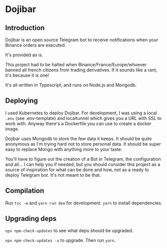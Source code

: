 # Dojibar 

## Introduction

Dojibar is an open source Telegram bot to receive notifications when your Binance orders are executed.

It's provided as is.

This project had to be halted when Binance/France/Europe/whoever banned all french citizens from trading derivatives.
If it sounds like a rant, it's because it is one!

It's all written in Typescript, and runs on Node.js and Mongodb.

## Deploying

I used Kubernetes to deploy Dojibar. For development, I was using a local `.env` (see .env-template) and localtunnel which gives you a URL with SSL to work with. Anyway there's a Dockerfile you can use to create a docker image.

Dojibar uses Mongodb to store the few data it keeps. It should be quite anonymous as I'm trying hard not to store personal data.
It should be super easy to replace Mongo with anything more to your taste.

You'll have to figure out the creation of a Bot in Telegram, the configuration and all... I can help you if needed, but you should consider this project as a source of inspiration for what can be done and how, not as a ready to deploy Telegram bot. It's not meant to be that.

## Compilation

Run `tsc -w` and `yarn run dev` for development. `yarn` to install dependencies.

## Upgrading deps

`npx npm-check-updates` to see what deps should be upgraded.

`npx npm-check-updates -u` to upgrade. Then run `yarn`.
